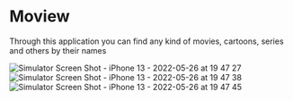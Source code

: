 # Moview

Through this application you can find any kind of movies, cartoons, series and others by their names

![Simulator Screen Shot - iPhone 13 - 2022-05-26 at 19 47 27](https://user-images.githubusercontent.com/82763714/170500717-e65a8c3e-bb3f-4caa-a523-e02e7618c556.png)
![Simulator Screen Shot - iPhone 13 - 2022-05-26 at 19 47 38](https://user-images.githubusercontent.com/82763714/170500785-d7e567d9-a2b5-4b26-9fa7-dea1a4fdba0a.png)
![Simulator Screen Shot - iPhone 13 - 2022-05-26 at 19 47 45](https://user-images.githubusercontent.com/82763714/170500873-f5d44c13-ef35-40d5-9764-4db0bdca404d.png)
